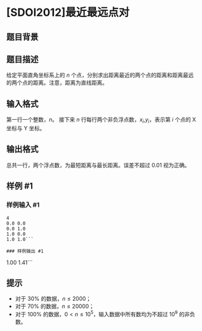 # [SDOI2012]最近最远点对

## 题目背景



## 题目描述

给定平面直角坐标系上的 $n$ 个点，分别求出距离最近的两个点的距离和距离最远的两个点的距离。注意，距离为直线距离。

## 输入格式

第一行一个整数，$n$。
接下来 $n$ 行每行两个非负浮点数，$x_i$,$y_i$，表示第 $i$ 个点的 X 坐标与 Y 坐标。

## 输出格式

总共一行，两个浮点数，为最短距离与最长距离。误差不超过 $0.01$ 视为正确。

## 样例 #1

### 样例输入 #1
```
4
0.0 0.0
0.0 1.0
1.0 0.0
1.0 1.0```

### 样例输出 #1

```
1.00 1.41```

## 提示

- 对于 $30\%$ 的数据，$n\leq 2000$；
- 对于 $70\%$ 的数据，$n\leq 20000$；
- 对于 $100\%$ 的数据，$0 \lt n\leq 10^5$，输入数据中所有数均为不超过 $10^9$ 的非负数。
